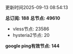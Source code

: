 更新时间2025-09-13 08:54:13

**总订阅: 188**
**总节点: 49610**
- vless节点: 23586
- hysteria2节点: 20

**google ping有效节点: 144**
